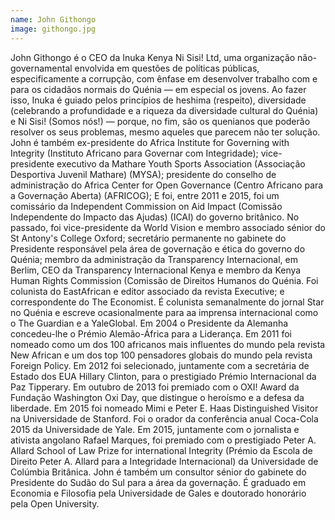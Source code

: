 ```yaml
---
name: John Githongo
image: githongo.jpg
---
```

John Githongo é o CEO da Inuka Kenya Ni Sisi! Ltd, uma organização não-governamental envolvida em questões de políticas públicas, especificamente a corrupção, com ênfase em desenvolver trabalho com e para os cidadãos normais do Quénia  — em especial os jovens. Ao fazer isso, Inuka é guiado pelos princípios de heshima (respeito), diversidade (celebrando a profundidade e a riqueza da diversidade cultural do Quénia) e Ni Sisi! (Somos nós!) — porque, no fim, são os quenianos que poderão resolver os seus problemas, mesmo aqueles que parecem não ter solução. John é também ex-presidente do Africa Institute for Governing with Integrity (Instituto Africano para Governar com Integridade); vice-presidente executivo da Mathare Youth Sports Association (Associação Desportiva Juvenil Mathare) (MYSA); presidente do conselho de administração do Africa Center for Open Governance  (Centro Africano para a Governação Aberta) (AFRICOG); E foi, entre 2011 e 2015, foi um comissário da Independent Commission on Aid Impact (Comissão Independente do Impacto das Ajudas) (ICAI) do governo britânico. No passado, foi vice-presidente da  World Vision e membro associado sénior do St Antony's College Oxford; secretário permanente no gabinete do Presidente responsável pela área de governação e ética do governo do Quénia; membro da administração da Transparency Internacional, em Berlim, CEO da Transparency Internacional Kenya e membro da Kenya Human Rights Commission (Comissão de Direitos Humanos do Quénia. Foi colunista do EastAfrican e editor associado da revista Executive; e correspondente do The Economist. É colunista semanalmente do jornal Star no Quénia e escreve ocasionalmente para aa imprensa internacional como o The Guardian e a YaleGlobal. Em 2004 o Presidente da Alemanha concedeu-lhe o Prémio Alemão-África para a Liderança. Em 2011 foi nomeado como um dos 100 africanos mais influentes do mundo pela revista New African e um dos top 100 pensadores globais do mundo pela revista Foreign Policy. Em 2012 foi selecionado, juntamente com a secretária de Estado dos EUA Hillary Clinton, para o prestigiado Prémio Internacional da Paz Tipperary. Em outubro de 2013 foi premiado com o OXI! Award da Fundação Washington Oxi Day,  que distingue o heroísmo e a defesa da liberdade. Em 2015 foi nomeado Mimi e Peter E. Haas Distinguished Visitor na Universidade de Stanford. Foi o orador da conferência anual Coca-Cola 2015 da Universidade de Yale. Em 2015, juntamente com o jornalista e ativista angolano Rafael Marques, foi premiado com o prestigiado  Peter A. Allard School of Law Prize for international Integrity (Prémio da Escola de Direito Peter A. Allard para a Integridade Internacional) da Universidade de Colúmbia Britânica. John é também um consultor sénior do gabinete do Presidente do Sudão do Sul para a área da governação. É graduado em Economia e Filosofia pela Universidade de Gales e doutorado honorário pela Open University.